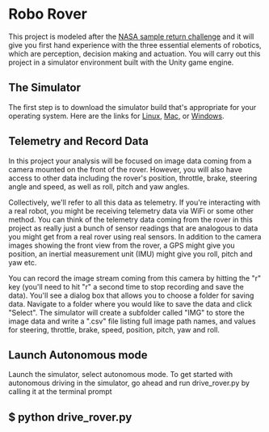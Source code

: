 # Robo Rover

This project is modeled after the [NASA sample return challenge](https://www.nasa.gov/directorates/spacetech/centennial_challenges/sample_return_robot/index.html) and it will give you first hand experience with the three essential elements of robotics, which are perception, decision making and actuation.  You will carry out this project in a simulator environment built with the Unity game engine.

## The Simulator
The first step is to download the simulator build that's appropriate for your operating system.  Here are the links for [Linux](https://s3-us-west-1.amazonaws.com/udacity-robotics/Rover+Unity+Sims/Linux_Roversim.zip), [Mac](	https://s3-us-west-1.amazonaws.com/udacity-robotics/Rover+Unity+Sims/Mac_Roversim.zip), or [Windows](https://s3-us-west-1.amazonaws.com/udacity-robotics/Rover+Unity+Sims/Windows_Roversim.zip).

## Telemetry and Record Data
In this project your analysis will be focused on image data coming from a camera mounted on the front of the rover. However, you will also have access to other data including the rover's position, throttle, brake, steering angle and speed, as well as roll, pitch and yaw angles.

Collectively, we'll refer to all this data as telemetry. If you're interacting with a real robot, you might be receiving telemetry data via WiFi or some other method. You can think of the telemetry data coming from the rover in this project as really just a bunch of sensor readings that are analogous to data you might get from a real rover using real sensors. In addition to the camera images showing the front view from the rover, a GPS might give you position, an inertial measurement unit (IMU) might give you roll, pitch and yaw etc.

You can record the image stream coming from this camera by hitting the "r" key (you'll need to hit "r" a second time to stop recording and save the data). You'll see a dialog box that allows you to choose a folder for saving data. Navigate to a folder where you would like to save the data and click "Select". The simulator will create a subfolder called "IMG" to store the image data and write a ".csv" file listing full image path names, and values for steering, throttle, brake, speed, position, pitch, yaw and roll.

## Launch Autonomous mode 
Launch the simulator, select autonomous mode. To get started with autonomous driving in the simulator, go ahead and run drive_rover.py by calling it at the terminal prompt 
## $ python drive_rover.py

